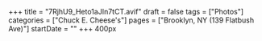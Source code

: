 +++
title = "7RjhU9_Heto1aJIn7tCT.avif"
draft = false
tags = ["Photos"]
categories = ["Chuck E. Cheese's"]
pages = ["Brooklyn, NY (139 Flatbush Ave)"]
startDate = ""
+++
400px
